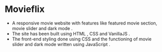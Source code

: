 # Movieflix

* A responsive movie website with features like featured movie section, movie slider and dark mode .
* The site has been built using HTML , CSS and VanillaJS .
* The front-end styling done using CSS and the functioning of movie slider and dark mode written using JavaScript .
